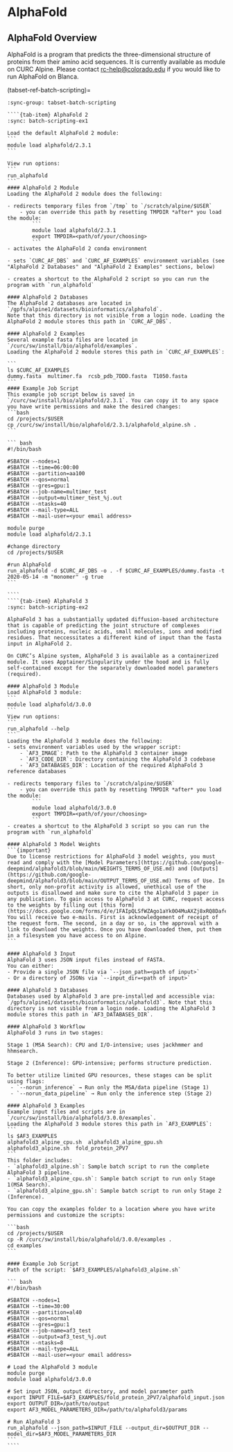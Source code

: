 # AlphaFold

## AlphaFold Overview
AlphaFold is a program that predicts the three-dimensional structure of proteins from their amino acid sequences. It is currently available as module on CURC Alpine. Please contact <rc-help@colorado.edu> if you would like to run AlphaFold on Blanca.

(tabset-ref-batch-scripting)=
`````{tab-set}
:sync-group: tabset-batch-scripting

````{tab-item} AlphaFold 2 
:sync: batch-scripting-ex1

Load the default AlphaFold 2 module:
```
module load alphafold/2.3.1
```

View run options:
```
run_alphafold
```
#### AlphaFold 2 Module
Loading the AlphaFold 2 module does the following:

- redirects temporary files from `/tmp` to `/scratch/alpine/$USER`
    - you can override this path by resetting TMPDIR *after* you load the module:
        ```
        module load alphafold/2.3.1
        export TMPDIR=<path/of/your/choosing>
        ```
- activates the AlphaFold 2 conda environment

- sets `CURC_AF_DBS` and `CURC_AF_EXAMPLES` environment variables (see "AlphaFold 2 Databases" and "AlphaFold 2 Examples" sections, below)

- creates a shortcut to the AlphaFold 2 script so you can run the program with `run_alphafold`

#### AlphaFold 2 Databases
The AlphaFold 2 databases are located in `/gpfs/alpine1/datasets/bioinformatics/alphafold`.
Note that this directory is not visible from a login node. Loading the AlphaFold 2 module stores this path in `CURC_AF_DBS`.

#### AlphaFold 2 Examples
Several example fasta files are located in `/curc/sw/install/bio/alphafold/examples`.
Loading the AlphaFold 2 module stores this path in `CURC_AF_EXAMPLES`:

```
ls $CURC_AF_EXAMPLES
dummy.fasta  multimer.fa  rcsb_pdb_7DDD.fasta  T1050.fasta
```
#### Example Job Script
This example job script below is saved in `/curc/sw/install/bio/alphafold/2.3.1`. You can copy it to any space you have write permissions and make the desired changes:
```bash
cd /projects/$USER
cp /curc/sw/install/bio/alphafold/2.3.1/alphafold_alpine.sh .
```

``` bash
#!/bin/bash

#SBATCH --nodes=1
#SBATCH --time=06:00:00
#SBATCH --partition=aa100
#SBATCH --qos=normal
#SBATCH --gres=gpu:1
#SBATCH --job-name=multimer_test
#SBATCH --output=multimer_test_%j.out
#SBATCH --ntasks=40
#SBATCH --mail-type=ALL
#SBATCH --mail-user=<your email address>

module purge
module load alphafold/2.3.1

#change directory
cd /projects/$USER

#run AlphaFold
run_alphafold -d $CURC_AF_DBS -o . -f $CURC_AF_EXAMPLES/dummy.fasta -t 2020-05-14 -m "monomer" -g true
```

````
````{tab-item} AlphaFold 3
:sync: batch-scripting-ex2

AlphaFold 3 has a substantially updated diffusion-based architecture that is capable of predicting the joint structure of complexes including proteins, nucleic acids, small molecules, ions and modified residues. That neccessitates a different kind of input than the fasta input in AlphaFold 2.

On CURC’s Alpine system, AlphaFold 3 is available as a containerized module. It uses Apptainer/Singularity under the hood and is fully self-contained except for the separately downloaded model parameters (required).

#### AlphaFold 3 Module
Load AlphaFold 3 module:
```
module load alphafold/3.0.0
```
View run options:
```
run_alphafold --help
```
Loading the AlphaFold 3 module does the following:
- sets environment variables used by the wrapper script:
    - `AF3_IMAGE`: Path to the AlphaFold 3 container image 
    - `AF3_CODE_DIR`: Directory containing the AlphaFold 3 codebase
    - `AF3_DATABASES_DIR`: Location of the required AlphaFold 3 reference databases

- redirects temporary files to `/scratch/alpine/$USER`
    - you can override this path by resetting TMPDIR *after* you load the module:
        ```
        module load alphafold/3.0.0
        export TMPDIR=<path/of/your/choosing>
        ```
- creates a shortcut to the AlphaFold 3 script so you can run the program with `run_alphafold`

#### AlphaFold 3 Model Weights
```{important}
Due to license restrictions for AlphaFold 3 model weights, you must read and comply with the [Model Parameters](https://github.com/google-deepmind/alphafold3/blob/main/WEIGHTS_TERMS_OF_USE.md) and [Outputs](https://github.com/google-deepmind/alphafold3/blob/main/OUTPUT_TERMS_OF_USE.md) Terms of Use. In short, only non-profit activity is allowed, unethical use of the outputs is disallowed and make sure to cite the AlphaFold 3 paper in any publication. To gain access to AlphaFold 3 at CURC, request access to the weights by filling out [this form](https://docs.google.com/forms/d/e/1FAIpQLSfWZAgo1aYk0O4MuAXZj8xRQ8DafeFJnldNOnh_13qAx2ceZw/viewform). You will receive two e-mails. First is acknowledgement of receipt of the request form. The second, in a day or so, is the approval with a link to download the weights. Once you have downloaded them, put them in a filesystem you have access to on Alpine.
```

#### AlphaFold 3 Input
AlphaFold 3 uses JSON input files instead of FASTA.
You can either:
- Provide a single JSON file via `--json_path=<path of input>`
- Or a directory of JSONs via `--input_dir=<path of input>`

#### AlphaFold 3 Databases
Databases used by AlphaFold 3 are pre-installed and accessible via:
`/gpfs/alpine1/datasets/bioinformatics/alphafold3`. Note that this directory is not visible from a login node. Loading the AlphaFold 3 module stores this path in `AF3_DATABASES_DIR`.

#### AlphaFold 3 Workflow
AlphaFold 3 runs in two stages:

Stage 1 (MSA Search): CPU and I/O-intensive; uses jackhmmer and hhmsearch.

Stage 2 (Inference): GPU-intensive; performs structure prediction.

To better utilize limited GPU resources, these stages can be split using flags:
 - `--norun_inference` → Run only the MSA/data pipeline (Stage 1)
 - `--norun_data_pipeline` → Run only the inference step (Stage 2)

#### AlphaFold 3 Examples
Example input files and scripts are in `/curc/sw/install/bio/alphafold/3.0.0/examples`.
Loading the AlphaFold 3 module stores this path in `AF3_EXAMPLES`:
```
ls $AF3_EXAMPLES
alphafold3_alpine_cpu.sh  alphafold3_alpine_gpu.sh  alphafold3_alpine.sh  fold_protein_2PV7
```
This folder includes:
- `alphafold3_alpine.sh`: Sample batch script to run the complete AlphaFold 3 pipeline.
- `alphafold3_alpine_cpu.sh`: Sample batch script to run only Stage 1(MSA Search).
- `alphafold3_alpine_gpu.sh`: Sample batch script to run only Stage 2 (Inference).

You can copy the examples folder to a location where you have write permissions and customize the scripts:

```bash
cd /projects/$USER
cp -R /curc/sw/install/bio/alphafold/3.0.0/examples .
cd examples
```

#### Example Job Script
Path of the script: `$AF3_EXAMPLES/alphafold3_alpine.sh`

``` bash
#!/bin/bash

#SBATCH --nodes=1
#SBATCH --time=30:00
#SBATCH --partition=al40
#SBATCH --qos=normal
#SBATCH --gres=gpu:1
#SBATCH --job-name=af3_test
#SBATCH --output=af3_test_%j.out
#SBATCH --ntasks=8
#SBATCH --mail-type=ALL
#SBATCH --mail-user=<your email address>

# Load the AlphaFold 3 module
module purge
module load alphafold/3.0.0

# Set input JSON, output directory, and model parameter path
export INPUT_FILE=$AF3_EXAMPLES/fold_protein_2PV7/alphafold_input.json
export OUTPUT_DIR=/path/to/output
export AF3_MODEL_PARAMETERS_DIR=/path/to/alphafold3/params

# Run AlphaFold 3
run_alphafold --json_path=$INPUT_FILE --output_dir=$OUTPUT_DIR --model_dir=$AF3_MODEL_PARAMETERS_DIR
```
````
`````